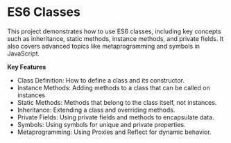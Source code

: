 <h1>ES6 Classes</h1>
This project demonstrates how to use ES6 classes, including key concepts such as inheritance, static methods, instance methods, and private fields. It also covers advanced topics like metaprogramming and symbols in JavaScript.

<b> Key Features</b>
<ul>
 <li>Class Definition: How to define a class and its constructor.</li>
 <li>Instance Methods: Adding methods to a class that can be called on instances</li>
 <li>Static Methods: Methods that belong to the class itself, not instances.</li>
 <li>Inheritance: Extending a class and overriding methods.</li>
 <li>Private Fields: Using private fields and methods to encapsulate data.</li>
 <li>Symbols: Using symbols for unique and private properties.</li>
 <li>Metaprogramming: Using Proxies and Reflect for dynamic behavior.</li>
